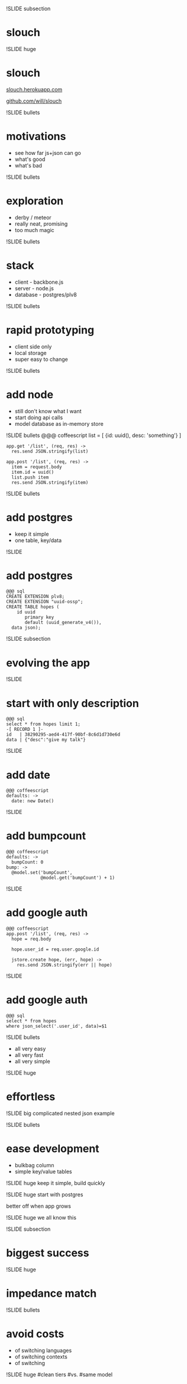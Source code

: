!SLIDE subsection
# slouch

!SLIDE huge
# slouch
[slouch.herokuapp.com](https://slouch.herokuapp.com/)

[github.com/will/slouch](http://github.com/will/slouch)


!SLIDE bullets
# motivations
* see how far js+json can go
* what's good
* what's bad

!SLIDE bullets
# exploration
* derby / meteor
* really neat, promising
* too much magic

!SLIDE bullets
# stack
* client - backbone.js
* server - node.js
* database - postgres/plv8

!SLIDE bullets
# rapid prototyping
* client side only
* local storage
* super easy to change

!SLIDE bullets
# add node
* still don't know what I want
* start doing api calls
* model database as in-memory store

!SLIDE bullets
    @@@ coffeescript
    list = [ {id: uuid(), desc: 'something'} ]

    app.get '/list', (req, res) ->
      res.send JSON.stringify(list)

    app.post '/list', (req, res) ->
      item = request.body
      item.id = uuid()
      list.push item
      res.send JSON.stringify(item)

!SLIDE bullets
# add postgres
* keep it simple
* one table, key/data

!SLIDE
# add postgres
    @@@ sql
    CREATE EXTENSION plv8;
    CREATE EXTENSION "uuid-ossp";
    CREATE TABLE hopes (
        id uuid
           primary key
           default (uuid_generate_v4()),
      data json);

!SLIDE subsection
# evolving the app

!SLIDE
# start with only description
    @@@ sql
    select * from hopes limit 1;
    -[ RECORD 1 ]-
    id   | 38290295-aed4-417f-90bf-8c6d1d730e6d
    data | {"desc":"give my talk"}

!SLIDE
# add date

    @@@ coffeescript
    defaults: ->
      date: new Date()

!SLIDE
# add bumpcount

    @@@ coffeescript
    defaults: ->
      bumpCount: 0
    bump: ->
      @model.set('bumpCount',
                 @model.get('bumpCount') + 1)

!SLIDE
# add google auth
    @@@ coffeescript
    app.post '/list', (req, res) ->
      hope = req.body

      hope.user_id = req.user.google.id

      jstore.create hope, (err, hope) ->
        res.send JSON.stringify(err || hope)

!SLIDE
# add google auth
    @@@ sql
    select * from hopes
    where json_select('.user_id', data)=$1

!SLIDE bullets
* all very easy
* all very fast
* all very simple

!SLIDE huge
# effortless

!SLIDE
big complicated nested json example

!SLIDE bullets
# ease development
* bulkbag column
* simple key/value tables

!SLIDE huge
keep it simple, build quickly

!SLIDE huge
start with postgres

better off when app grows

!SLIDE huge
we all know this

!SLIDE subsection
# biggest success

!SLIDE huge
# impedance match

!SLIDE bullets
# avoid costs
* of switching languages
* of switching contexts
* of switching

!SLIDE huge
#clean tiers
#vs.
#same model
